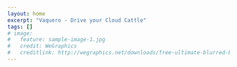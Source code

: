 ```yaml
---
layout: home
excerpt: "Vaquero - Drive your Cloud Cattle"
tags: []
# image:
#   feature: sample-image-1.jpg
#   credit: WeGraphics
#   creditlink: http://wegraphics.net/downloads/free-ultimate-blurred-background-pack/
---
```

